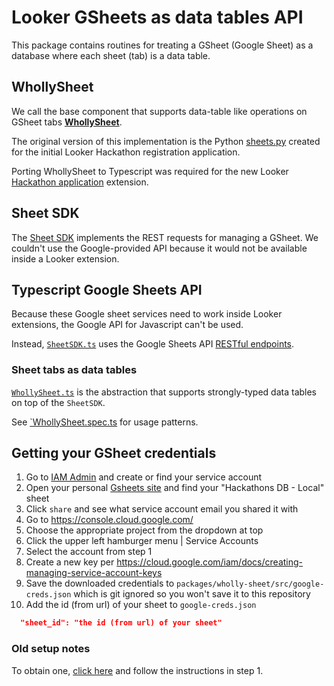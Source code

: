 # Looker GSheets as data tables API

This package contains routines for treating a GSheet (Google Sheet) as a database where each sheet (tab) is a data table. 

## WhollySheet
We call the base component that supports data-table like operations on GSheet tabs [**WhollySheet**](src/WhollySheet.ts).

The original version of this implementation is the Python [sheets.py](/examples/python/hackathon_app/sheets.py) created for the initial Looker Hackathon registration application.

Porting WhollySheet to Typescript was required for the new Looker [Hackathon application](/packages/hackathon) extension.

## Sheet SDK

The [Sheet SDK](src/SheetSDK.ts) implements the REST requests for managing a GSheet. We couldn't use the Google-provided API because it would not be available inside a Looker extension.

## Typescript Google Sheets API

Because these Google sheet services need to work inside Looker extensions, the Google API for Javascript can't be used. 

Instead, [`SheetSDK.ts`](src/SheetSDK.ts) uses the Google Sheets API [RESTful endpoints](https://developers.google.com/sheets/api/reference/rest). 

### Sheet tabs as data tables 

[`WhollySheet.ts`](src/WhollySheet.ts) is the abstraction that supports strongly-typed data tables on top of the `SheetSDK`.

See [`WhollySheet.spec.ts](src/WhollySheet.spec.ts) for usage patterns.

## Getting your GSheet credentials

1. Go to [IAM Admin](https://console.cloud.google.com/projectselector2/iam-admin/serviceaccounts?supportedpurview=project) and create or find your service account
1. Open your personal [Gsheets site](https://sheets.google.com) and find your "Hackathons DB - Local" sheet
1. Click `share` and see what service account email you shared it with
1. Go to https://console.cloud.google.com/
1. Choose the appropriate project from the dropdown at top
1. Click the upper left hamburger menu | Service Accounts
1. Select the account from step 1
1. Create a new key per https://cloud.google.com/iam/docs/creating-managing-service-account-keys
1. Save the downloaded credentials to `packages/wholly-sheet/src/google-creds.json` which is git ignored so you won't save it to this repository
1. Add the id (from url) of your sheet to `google-creds.json`

```json
  "sheet_id": "the id (from url) of your sheet"
```

### Old setup notes
To obtain one, [click here](https://developers.google.com/sheets/api/quickstart/js) and follow the instructions in step 1. 

